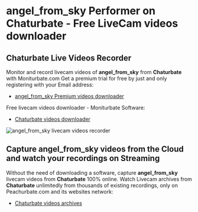 # angel_from_sky Performer on Chaturbate - Free LiveCam videos downloader

## Chaturbate Live Videos Recorder

Monitor and record livecam videos of **angel_from_sky** from **Chaturbate** with Moniturbate.com
Get a premium trial for free by just and only registering with your Email address:
* [angel_from_sky Premium videos downloader](https://moniturbate.com/request-demo-licence-key.html)

Free livecam videos downloader - Moniturbate Software:
* [Chaturbate videos downloader](https://moniturbate.com/moniturbate-download-software.html)

![angel_from_sky livecam videos recorder](https://peachurnet.com/templates/moniturbate-software.png)


## Capture angel_from_sky videos from the Cloud and watch your recordings on Streaming

Without the need of downloading a software, capture **angel_from_sky** livecam videos from **Chaturbate** 100% online.
Watch Livecam archives from **Chaturbate** unlimitedly from thousands of existing recordings, only on Peachurbate.com and its websites network:
* [Chaturbate videos archives](https://peachurnet.com/)
